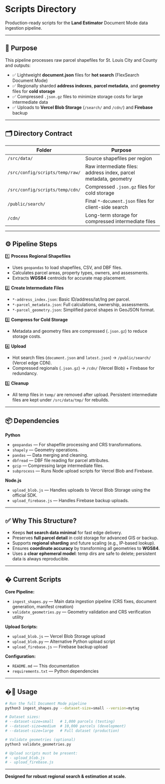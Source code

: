# Scripts Directory

Production-ready scripts for the **Land Estimator** Document Mode data ingestion pipeline.

---

## 📌 Purpose

This pipeline processes raw parcel shapefiles for St. Louis City and County and outputs:

- ✅ Lightweight **document.json** files for **hot search** (FlexSearch Document Mode)
- ✅ Regionally sharded **address indexes**, **parcel metadata**, and **geometry** files for **cold storage**
- ✅ Compressed `.json.gz` files to minimize storage costs for large intermediate data
- ✅ Uploads to **Vercel Blob Storage** (`/search/` and `/cdn/`) and **Firebase** backup

---

## 🗂️ Directory Contract

| Folder                          | Purpose                                                          |
| ------------------------------- | ---------------------------------------------------------------- |
| `/src/data/`                    | Source shapefiles per region                                     |
| `/src/config/scripts/temp/raw/` | Raw intermediate files: address index, parcel metadata, geometry |
| `/src/config/scripts/temp/cdn/` | Compressed `.json.gz` files for cold storage                     |
| `/public/search/`               | Final `*-document.json` files for client-side search             |
| `/cdn/`                         | Long-term storage for compressed intermediate files              |

---

## ⚙️ Pipeline Steps

1️⃣ **Process Regional Shapefiles**

- Uses `geopandas` to load shapefiles, CSV, and DBF files.
- Calculates parcel areas, property types, owners, and assessments.
- Extracts **WGS84** centroids for accurate map placement.

2️⃣ **Create Intermediate Files**

- `*-address_index.json`: Basic ID/address/lat/lng per parcel.
- `*-parcel_metadata.json`: Full calculations, ownership, assessments.
- `*-parcel_geometry.json`: Simplified parcel shapes in GeoJSON format.

3️⃣ **Compress for Cold Storage**

- Metadata and geometry files are compressed (`.json.gz`) to reduce storage costs.

4️⃣ **Upload**

- Hot search files (`document.json` and `latest.json`) → `/public/search/` (Vercel edge CDN).
- Compressed regionals (`.json.gz`) → `/cdn/` (Vercel Blob) + Firebase for redundancy.

5️⃣ **Cleanup**

- All temp files in `temp/` are removed after upload. Persistent intermediate files are kept under `/src/data/tmp/` for rebuilds.

---

## 📦 Dependencies

**Python**

- `geopandas` — For shapefile processing and CRS transformations.
- `shapely` — Geometry operations.
- `pandas` — Data merging and cleaning.
- `dbfread` — DBF file reading for parcel attributes.
- `gzip` — Compressing large intermediate files.
- `subprocess` — Runs Node upload scripts for Vercel Blob and Firebase.

**Node.js**

- `upload_blob.js` — Handles uploads to Vercel Blob Storage using the official SDK.
- `upload_firebase.js` — Handles Firebase backup uploads.

---

## ✅ Why This Structure?

- Keeps **hot search data minimal** for fast edge delivery.
- Preserves **full parcel detail** in cold storage for advanced GIS or backup.
- Supports **regional sharding** and future scaling (e.g., IP-based lookup).
- Ensures **coordinate accuracy** by transforming all geometries to **WGS84**.
- Uses a **clear ephemeral model**: temp dirs are safe to delete; persistent data is always reproducible.

---

## � Current Scripts

**Core Pipeline:**

- `ingest_shapes.py` — Main data ingestion pipeline (CRS fixes, document generation, manifest creation)
- `validate_geometries.py` — Geometry validation and CRS verification utility

**Upload Scripts:**

- `upload_blob.js` — Vercel Blob Storage upload
- `upload_blob.py` — Alternative Python upload script
- `upload_firebase.js` — Firebase backup upload

**Configuration:**

- `README.md` — This documentation
- `requirements.txt` — Python dependencies

---

## �🚀 Usage

```bash
# Run the full Document Mode pipeline
python3 ingest_shapes.py --dataset-size=small --version=mytag

# Dataset sizes:
# --dataset-size=small   # 1,000 parcels (testing)
# --dataset-size=medium  # 10,000 parcels (development)
# --dataset-size=large   # Full dataset (production)

# Validate geometries (optional)
python3 validate_geometries.py

# Upload scripts must be present:
# - upload_blob.js
# - upload_firebase.js
```

---

**Designed for robust regional search & estimation at scale.**
